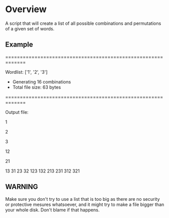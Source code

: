 <h1>Overview</h1>
A script that will create a list of all possible combinations and permutations of a given set of words.

<h2>Example</h2>
=============================================================

Wordlist: ['1', '2', '3']

* Generating 16 combinations
* Total file size: 63 bytes

=============================================================

Output file: 

1

2

3

12

21

13
31
23
32
123
132
213
231
312
321

<h2>WARNING</h2>
Make sure you don't try to use a list that is too big as there are no security or protective mesures whatsoever, and it might try to make a file bigger 
than your whole disk. Don't blame if that happens.
